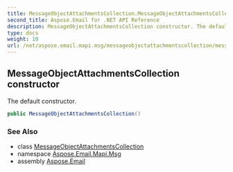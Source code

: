 ```yaml
---
title: MessageObjectAttachmentsCollection.MessageObjectAttachmentsCollection
second_title: Aspose.Email for .NET API Reference
description: MessageObjectAttachmentsCollection constructor. The default constructor
type: docs
weight: 10
url: /net/aspose.email.mapi.msg/messageobjectattachmentscollection/messageobjectattachmentscollection/
---
```

## MessageObjectAttachmentsCollection constructor

The default constructor.

```csharp
public MessageObjectAttachmentsCollection()
```

### See Also

* class [MessageObjectAttachmentsCollection](../)
* namespace [Aspose.Email.Mapi.Msg](../../messageobjectattachmentscollection/)
* assembly [Aspose.Email](../../../)


